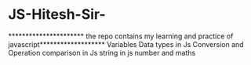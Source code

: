 # JS-Hitesh-Sir-
********************** the repo contains my learning and practice of javascript*******************
Variables
Data types in Js
Conversion and Operation
comparison in Js
string in js
number and maths
